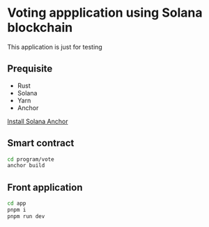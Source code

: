 # Voting appplication using Solana blockchain

This application is just for testing

## Prequisite

- Rust
- Solana
- Yarn
- Anchor

[Install Solana Anchor](https://www.anchor-lang.com/docs/installation)


## Smart contract

```bash
cd program/vote
anchor build
```


## Front application

```bash
cd app
pnpm i
pnpm run dev
```